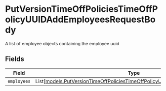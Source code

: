 # PutVersionTimeOffPoliciesTimeOffPolicyUUIDAddEmployeesRequestBody

A list of employee objects containing the employee uuid


## Fields

| Field                                                                                                                                                        | Type                                                                                                                                                         | Required                                                                                                                                                     | Description                                                                                                                                                  |
| ------------------------------------------------------------------------------------------------------------------------------------------------------------ | ------------------------------------------------------------------------------------------------------------------------------------------------------------ | ------------------------------------------------------------------------------------------------------------------------------------------------------------ | ------------------------------------------------------------------------------------------------------------------------------------------------------------ |
| `employees`                                                                                                                                                  | List[[models.PutVersionTimeOffPoliciesTimeOffPolicyUUIDAddEmployeesEmployees](../models/putversiontimeoffpoliciestimeoffpolicyuuidaddemployeesemployees.md)] | :heavy_minus_sign:                                                                                                                                           | N/A                                                                                                                                                          |